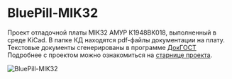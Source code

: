 # BluePill-MIK32
Проект отладочной платы MIK32 АМУР К1948ВК018, выполненный в среде KiCad. 
В папке КД находятся pdf-файлы документации на плату. Текстовые документы сгенерированы в программе [ДокГОСТ](https://github.com/vitalii-nechaev/DocGOST)
Подробнее с проектом можно ознакомиться на [старнице проекта](http://xn-----6kccalfmhwcdcrbm1aajnghfrqjce3b0z.xn--p1ai/MCU/MIK32_devboard.html).

![BluePill-MIK32](https://github.com/user-attachments/assets/6275716c-d6de-4218-b887-b7c311047c82)
